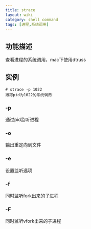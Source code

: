 ```yaml
---
title: strace
layout: wiki
category: shell command
tags: [进程,系统调用]
---
```


## 功能描述

查看进程的系统调用，mac下使用dtruss

## 实例

~~~Text
# strace -p 1022
跟踪pid为1022的系统调用
~~~

### -p

通过pid监听进程

### -o

输出重定向到文件

### -e

设置监听选项

### -f

同时监听fork出来的子进程

### -F

同时监听vfork出来的子进程
